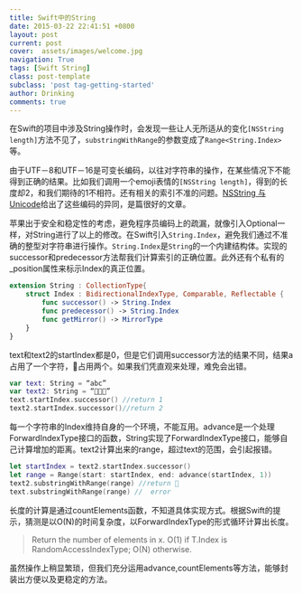 ```yaml
---
title: Swift中的String
date: 2015-03-22 22:41:51 +0800
layout: post
current: post
cover:  assets/images/welcome.jpg
navigation: True
tags: [Swift String]
class: post-template
subclass: 'post tag-getting-started'
author: Drinking
comments: true
---
```



在Swift的项目中涉及String操作时，会发现一些让人无所适从的变化`[NSString length]`方法不见了，`substringWithRange`的参数变成了`Range<String.Index>`等。


由于UTF－8和UTF－16是可变长编码，以往对字符串的操作，在某些情况下不能得到正确的结果。比如我们调用一个emoji表情的`[NSString length]`，得到的长度却2，和我们期待的1不相符。还有相关的索引不准的问题。[NSString 与 Unicode](http://objccn.io/issue-9-1/)给出了这些编码的异同，是篇很好的文章。

苹果出于安全和稳定性的考虑，避免程序员编码上的疏漏，就像引入Optional一样，对String进行了以上的修改。在Swift引入`String.Index`，避免我们通过不准确的整型对字符串进行操作。`String.Index`是`String`的一个内建结构体。实现的successor和predecessor方法帮我们计算索引的正确位置。此外还有个私有的_position属性来标示Index的真正位置。

```swift
extension String : CollectionType{
    struct Index : BidirectionalIndexType, Comparable, Reflectable {
        func successor() -> String.Index
        func predecessor() -> String.Index
        func getMirror() -> MirrorType
    }
}
```

text和text2的startIndex都是0，但是它们调用successor方法的结果不同，结果a占用了一个字符，🎾占用两个。如果我们凭直观来处理，难免会出错。
```swift
var text: String = “abc”
var text2: String = “🎾🏇🏈”
text.startIndex.successor() //return 1
text2.startIndex.successor()//return 2
```

每一个字符串的Index维持自身的一个环境，不能互用。advance是一个处理ForwardIndexType接口的函数，String实现了ForwardIndexType接口，能够自己计算增加的距离。text2计算出来的range，超过text的范围，会引起报错。

```swift
let startIndex = text2.startIndex.successor()
let range = Range(start: startIndex, end: advance(startIndex, 1))
text2.substringWithRange(range) //return 🏇
text.substringWithRange(range) //  error
```

长度的计算是通过countElements函数，不知道具体实现方式。根据Swift的提示，猜测是以O(N)的时间复杂度，以ForwardIndexType的形式循环计算出长度。
> Return the number of elements in x.
> O(1) if T.Index is RandomAccessIndexType; O(N) otherwise.

虽然操作上稍显繁琐，但我们充分运用advance,countElements等方法，能够封装出方便以及更稳定的方法。
